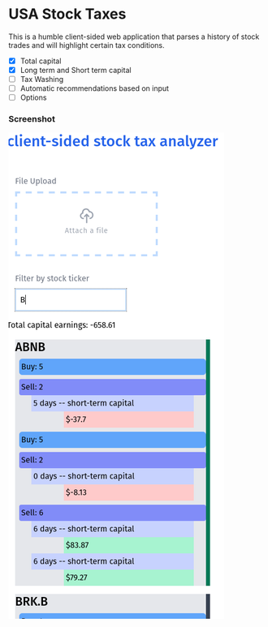 # USA Stock Taxes

This is a humble client-sided web application that parses a history of stock trades and will highlight certain tax conditions.

- [X] Total capital
- [X] Long term and Short term capital 
- [ ] Tax Washing
- [ ] Automatic recommendations based on input
- [ ] Options

### Screenshot

![screenshot](./screenshot.png)
